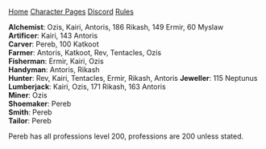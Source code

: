 ﻿[Home](index) [Character Pages](https://www.dofus.com/en/mmorpg/community/directories/guild-pages/253100222-power) [Discord](https://discord.gg/bMYHBrW) [Rules](rules)


**Alchemist**: Ozis, Kairi, Antoris, 186 Rikash, 149 Ermir, 60 Myslaw  
**Artificer**: Kairi, 143 Antoris   
**Carver**: Pereb, 100 Katkoot   
**Farmer**: Antoris, Katkoot, Rev, Tentacles, Ozis   
**Fisherman**: Ermir, Kairi, Ozis   
**Handyman**: Antoris, Rikash   
**Hunter**: Rev, Kairi, Tentacles, Ermir, Rikash, Antoris
**Jeweller**: 115 Neptunus   
**Lumberjack**: Kairi, Ozis, 171 Rikash, 163 Antoris   
**Miner**: Ozis   
**Shoemaker**: Pereb   
**Smith**: Pereb  
**Tailor**: Pereb

Pereb has all professions level 200, professions are 200 unless stated.
